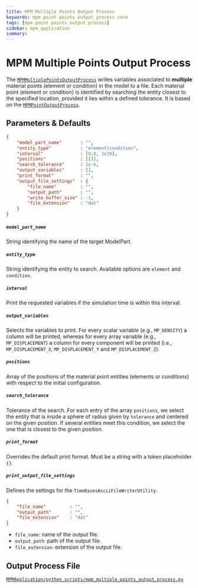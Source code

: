 ```yaml
---
title: MPM Multiple Points Output Process
keywords: mpm point points output process core
tags: [mpm point points output process]
sidebar: mpm_application
summary: 
---
```


# MPM Multiple Points Output Process

The [`MPMMultiplePointsOutputProcess`](https://github.com/KratosMultiphysics/Kratos/blob/master/applications/MPMApplication/python_scripts/mpm_multiple_points_output_process.py) writes variables associated to **multiple** material points (element or condition) in the model to a file. Each material point (element or condition) is identified by searching the entity closest to the specified location, provided it lies within a defined tolerance. It is based on the [`MPMPointOutputProcess`](./mpm_point_output_process).

## Parameters & Defaults

```json
{
    "model_part_name"       : "",
    "entity_type"           : "element|condition",
    "interval"              : [0.0, 1e30],
    "positions"             : [[]],
    "search_tolerance"      : 1e-6,
    "output_variables"      : [],
    "print_format"          : "",
    "output_file_settings"  : {
        "file_name"         : "",
        "output_path"       : "",
        "write_buffer_size" : -1,
        "file_extension"    : "dat"
    }
}
```

##### `model_part_name`
String identifying the name of the target ModelPart.

##### `entity_type`
String identifying the entity to search. Available options are `element` and `condition`.

##### `interval`
Print the requested variables if the simulation time is within this interval.

##### `output_variables`
Selects the variables to print. For every scalar variable (e.g., `MP_DENSITY`) a column will be printed, whereas for every array variable (e.g., `MP_DISPLACEMENT`) a column for every component will be printed (i.e., `MP_DISPLACEMENT_X`, `MP_DISPLACEMENT_Y` and `MP_DISPLACEMENT_Z`).

##### `positions`
Array of the positions of the material point entities (elements or conditions) with respect to the initial configuration.

##### `search_tolerance`
Tolerance of the search. For each entry of the array `positions`, we select the entity that is inside a sphere of radius given by `tolerance` and centered on the given position.
If several entities meet this condition, we select the one that is closest to the given position.

##### `print_format`
Overrides the default print format. Must be a string with a token placeholder `{}`.

##### `print_output_file_settings`
Defines the settings for the `TimeBasesAsciiFileWriterUtility`.

```json
{
    "file_name"         : "",
    "output_path"       : "",
    "file_extension"    : "dat"
}
```

- `file_name`: name of the output file.
- `output_path`: path of the output file.
- `file_extension`: extension of the output file.

## Output Process File

[<i class="fa fa-github"></i> `MPMApplication/python_scripts/mpm_multiple_points_output_process.py`](https://github.com/KratosMultiphysics/Kratos/blob/master/applications/MPMApplication/python_scripts/mpm_multiple_points_output_process.py)
